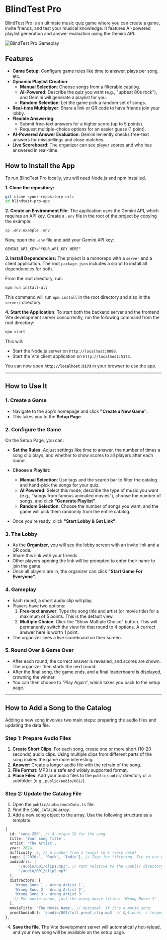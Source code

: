 
# BlindTest Pro

BlindTest Pro is an ultimate music quiz game where you can create a game, invite friends, and test your musical knowledge. It features AI-powered playlist generation and answer evaluation using the Gemini API.

![BlindTest Pro Gameplay](https://storage.googleapis.com/maker-suite-media/mol-web-gallery/gallery-Makin-it-so-img-1.gif)

## Features

- **Game Setup**: Configure game rules like time to answer, plays per song, etc.
- **Dynamic Playlist Creation**:
    - **Manual Selection**: Choose songs from a filterable catalog.
    - **AI-Powered**: Describe the quiz you want (e.g., "upbeat 80s rock"), and Gemini will generate a playlist for you.
    - **Random Selection**: Let the game pick a random set of songs.
- **Real-time Multiplayer**: Share a link or QR code to have friends join your lobby.
- **Flexible Answering**:
    - Submit free-text answers for a higher score (up to 5 points).
    - Request multiple-choice options for an easier guess (1 point).
- **AI-Powered Answer Evaluation**: Gemini leniently checks free-text answers for misspellings and close matches.
- **Live Scoreboard**: The organizer can see player scores and who has answered in real-time.

## How to Install the App

To run BlindTest Pro locally, you will need Node.js and npm installed.

**1. Clone the repository:**
```bash
git clone <your-repository-url>
cd blindtest-pro-app
```

**2. Create an Environment File:**
The application uses the Gemini API, which requires an API key.
Create a `.env` file in the root of the project by copying the example:
```bash
cp .env.example .env
```
Now, open the `.env` file and add your Gemini API key:
```
GEMINI_API_KEY="YOUR_API_KEY_HERE"
```

**3. Install Dependencies:**
The project is a monorepo with a `server` and a client application. The root `package.json` includes a script to install all dependencies for both.

From the root directory, run:
```bash
npm run install-all
```
This command will run `npm install` in the root directory and also in the `server/` directory.

**4. Start the Application:**
To start both the backend server and the frontend Vite development server concurrently, run the following command from the root directory:
```bash
npm start
```
This will:
- Start the Node.js server on `http://localhost:8080`.
- Start the Vite client application on `http://localhost:5173`.

You can now open **`http://localhost:5173`** in your browser to use the app.

---

## How to Use It

### 1. Create a Game
- Navigate to the app's homepage and click **"Create a New Game"**.
- This takes you to the **Setup Page**.

### 2. Configure the Game
On the Setup Page, you can:
- **Set the Rules**: Adjust settings like time to answer, the number of times a song clip plays, and whether to show scores to all players after each round.
- **Choose a Playlist**:
    - **Manual Selection**: Use tags and the search bar to filter the catalog and hand-pick the songs for your quiz.
    - **AI Powered**: Select this mode, describe the type of music you want (e.g., "songs from famous animated movies"), choose the number of songs, and click **"Generate Playlist"**.
    - **Random Selection**: Choose the number of songs you want, and the game will pick them randomly from the entire catalog.

- Once you're ready, click **"Start Lobby & Get Link"**.

### 3. The Lobby
- As the **Organizer**, you will see the lobby screen with an invite link and a QR code.
- Share this link with your friends.
- Other players opening the link will be prompted to enter their name to join the game.
- Once all players are in, the organizer can click **"Start Game For Everyone"**.

### 4. Gameplay
- Each round, a short audio clip will play.
- Players have two options:
    1.  **Free-text answer**: Type the song title and artist (or movie title) for a maximum of 5 points. This is the default view.
    2.  **Multiple Choice**: Click the "Show Multiple Choice" button. This will permanently switch the view for that round to 4 options. A correct answer here is worth 1 point.
- The organizer sees a live scoreboard on their screen.

### 5. Round Over & Game Over
- After each round, the correct answer is revealed, and scores are shown. The organizer then starts the next round.
- After the final song, the game ends, and a final leaderboard is displayed, crowning the winner.
- You can then choose to "Play Again", which takes you back to the setup page.

---

## How to Add a Song to the Catalog

Adding a new song involves two main steps: preparing the audio files and updating the data file.

### Step 1: Prepare Audio Files
1.  **Create Short Clips**: For each song, create one or more short (10-20 seconds) audio clips. Using multiple clips from different parts of the song makes the game more interesting.
2.  **Answer**: Create a longer audio file with the refrain of the song.
3.  **File Format**: MP3 is a safe and widely supported format.
4.  **Place Files**: Add your audio files to the `public/audio/` directory or a subfolder (e.g., `public/audio/001/`).


### Step 2: Update the Catalog File
1.  Open the `public/audio/mockData.ts` file.
2.  Find the `SONG_CATALOG` array.
3.  Add a new song object to the array. Use the following structure as a template:

```typescript
{
  id: 'song-258', // A unique ID for the song
  title: 'Your Song Title',
  artist: 'The Artist',
  year: 2024,
  difficulty: 3, // A number from 1 (easy) to 5 (very hard)
  tags: ['2020s', 'Rock', 'Indie'], // Tags for filtering. Try to use existing ones.
  audioUrls: [
      '/audio/001/clip1.mp3', // Path relative to the /public directory
      '/audio/001/clip2.mp3'
  ],
  distractors: [
    'Wrong Song 1 - Wrong Artist 1',
    'Wrong Song 2 - Wrong Artist 2',
    'Wrong Song 3 - Wrong Artist 3'
    // For movie songs, just the wrong movie titles: 'Wrong Movie 1'
  ],
  movieTitle: 'The Movie Name', // Optional: if it's a movie song
  proofAudioUrl: '/audio/001/full_proof_clip.mp3' // Optional: a longer clip for the organizer to play
},
```

4.  **Save the file**. The Vite development server will automatically hot-reload, and your new song will be available on the setup page.